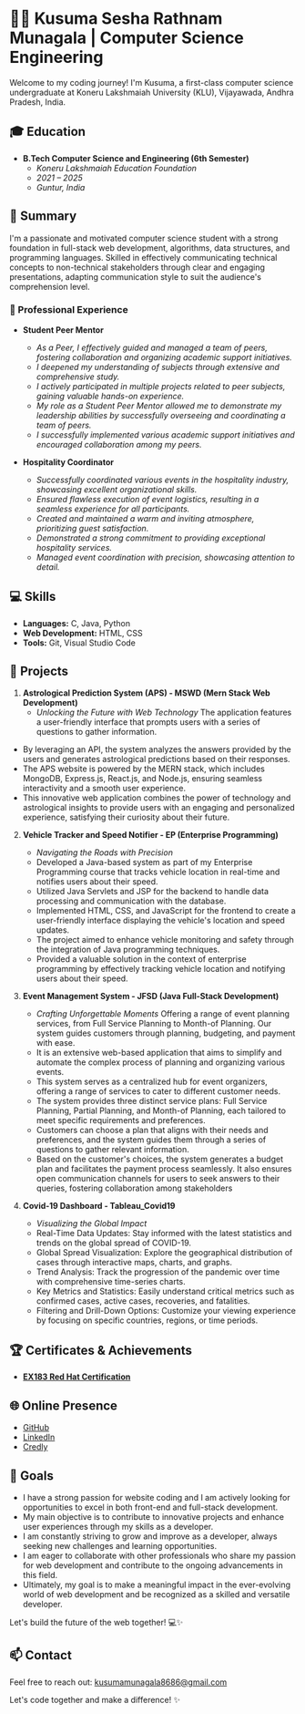 # 👩‍💻 Kusuma Sesha Rathnam Munagala | Computer Science Engineering 

Welcome to my coding journey! I'm Kusuma, a first-class computer science undergraduate at Koneru Lakshmaiah University (KLU), Vijayawada, Andhra Pradesh, India.

## 🎓 Education

- **B.Tech Computer Science and Engineering (6th Semester)**
  - *Koneru Lakshmaiah Education Foundation*
  - *2021 – 2025*
  - *Guntur, India*

<!--- **Intermediate Education**
  - *Bhashyam Junior College*
  - *2019 – 2021*
  - *Guntur, Andhra Pradesh, India*

- **Bhashyam IIT Foundation Academy**
  -  2019*
  - *Guntur, Andhra Pradesh, India*-->

## 🚀 Summary

I'm a passionate and motivated computer science student with a strong foundation in full-stack web development, algorithms, data structures, and programming languages. Skilled in effectively communicating technical concepts to non-technical stakeholders through clear and engaging presentations, adapting communication style to suit the audience's comprehension level.

### 💼 Professional Experience

- **Student Peer Mentor**
  - *As a Peer, I effectively guided and managed a team of peers, fostering collaboration and organizing academic support initiatives.*
  - *I deepened my understanding of subjects through extensive and comprehensive study.*
  - *I actively participated in multiple projects related to peer subjects, gaining valuable hands-on experience.*
  - *My role as a Student Peer Mentor allowed me to demonstrate my leadership abilities by successfully overseeing and coordinating a team of peers.*
  - *I successfully implemented various academic support initiatives and encouraged collaboration among my peers.*

- **Hospitality Coordinator**
  - *Successfully coordinated various events in the hospitality industry, showcasing excellent organizational skills.*
  - *Ensured flawless execution of event logistics, resulting in a seamless experience for all participants.*
  - *Created and maintained a warm and inviting atmosphere, prioritizing guest satisfaction.*
  - *Demonstrated a strong commitment to providing exceptional hospitality services.*
  - *Managed event coordination with precision, showcasing attention to detail.*
## 💻 Skills

- **Languages:** C, Java, Python
- **Web Development:** HTML, CSS
- **Tools:** Git, Visual Studio Code

## 📂 Projects

1. **Astrological Prediction System (APS) - MSWD (Mern Stack Web Development)**
   - *Unlocking the Future with Web Technology*
     The application features a user-friendly interface that prompts users with a series of questions to gather information.
  - By leveraging an API, the system analyzes the answers provided by the users and generates astrological predictions based on their responses.
  - The APS website is powered by the MERN stack, which includes MongoDB, Express.js, React.js, and Node.js, ensuring seamless interactivity and a smooth user experience.
  - This innovative web application combines the power of technology and astrological insights to provide users with an engaging and personalized experience, satisfying their curiosity about their future.

2. **Vehicle Tracker and Speed Notifier - EP (Enterprise Programming)**
   - *Navigating the Roads with Precision*
    - Developed a Java-based system as part of my Enterprise Programming course that tracks vehicle location in real-time and notifies users about their speed.
    - Utilized Java Servlets and JSP for the backend to handle data processing and communication with the database.
    - Implemented HTML, CSS, and JavaScript for the frontend to create a user-friendly interface displaying the vehicle's location and speed updates.
    - The project aimed to enhance vehicle monitoring and safety through the integration of Java programming techniques.
    - Provided a valuable solution in the context of enterprise programming by effectively tracking vehicle location and notifying users about their speed.

3. **Event Management System - JFSD (Java Full-Stack Development)**
   - *Crafting Unforgettable Moments*
     Offering a range of event planning services, from Full Service Planning to Month-of Planning. Our system guides customers through planning, budgeting, and payment with ease.
   - It is an extensive web-based application that aims to simplify and automate the complex process of planning and organizing various events.
   - This system serves as a centralized hub for event organizers, offering a range of services to cater to different customer needs.
   - The system provides three distinct service plans: Full Service Planning, Partial Planning, and Month-of Planning, each tailored to meet specific requirements and preferences.
   - Customers can choose a plan that aligns with their needs and preferences, and the system guides them through a series of questions to gather relevant information.
   - Based on the customer's choices, the system generates a budget plan and facilitates the payment process seamlessly. It also ensures open communication channels for users to seek answers to their queries, fostering collaboration among stakeholders

4. **Covid-19 Dashboard - Tableau_Covid19**
   - *Visualizing the Global Impact*
    - Real-Time Data Updates: Stay informed with the latest statistics and trends on the global spread of COVID-19.
    - Global Spread Visualization: Explore the geographical distribution of cases through interactive maps, charts, and graphs.
    - Trend Analysis: Track the progression of the pandemic over time with comprehensive time-series charts.
    - Key Metrics and Statistics: Easily understand critical metrics such as confirmed cases, active cases, recoveries, and fatalities.
    - Filtering and Drill-Down Options: Customize your viewing experience by focusing on specific countries, regions, or time periods.

## 🏆 Certificates & Achievements

- [**EX183 Red Hat Certification**](https://www.credly.com/badges/53c06e2d-1a3e-436b-b837-87f4c08799be/public_url)


## 🌐 Online Presence

- [GitHub](https://github.com/KUSUMAMUNAGALA)
- [LinkedIn](https://www.linkedin.com/in/kusuma-munagala/)
- [Credly](https://www.credly.com/users/kusuma-sesha-rathnam-munagala)
<!--- [Portfolio Website](https://yourportfolio.com)-->

<!---## 📜 Achievements

 **Academic Excellence Award** - Recognized for outstanding performance in computer science courses.
- **Hackathon Winner** - Secured first place in the university-wide coding competition.
-->
## 🎯 Goals

- I have a strong passion for website coding and I am actively looking for opportunities to excel in both front-end and full-stack development.
- My main objective is to contribute to innovative projects and enhance user experiences through my skills as a developer.
- I am constantly striving to grow and improve as a developer, always seeking new challenges and learning opportunities.
- I am eager to collaborate with other professionals who share my passion for web development and contribute to the ongoing advancements in this field.
- Ultimately, my goal is to make a meaningful impact in the ever-evolving world of web development and be recognized as a skilled and versatile developer.

Let's build the future of the web together! 💻✨

<!--## 📈 Stats

![Your GitHub Stats](https://github-readme-stats.vercel.app/api?username=yourusername&show_icons=true&theme=radical)
-->
## 📫 Contact

Feel free to reach out: kusumamunagala8686@gmail.com 

Let's code together and make a difference! ✨

